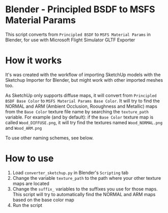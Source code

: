 # Blender - Principled BSDF to MSFS Material Params 

This script converts from `Principled BSDF` to `MSFS Material Params` in Blender, for use with Microsoft Flight Simulator GLTF Exporter

# How it works

It's was created with the workflow of importing SketchUp models with the Sketchup Importer for Blender, but might work with other imported meshes too.

As SketchUp only supports diffuse maps, it will convert from `Principled BSDF Base Color` to `MSFS Material Params Base Color`. It will try to find the NORMAL and ARM (Ambient Occlusion, Rooughness and Metallic) maps from the `Base Color` texture file name by searching the `texture_path` variable. For example (and by default): if the `Base Color` texture map is called `Wood_DIFFUSE.png`, it will try find the textures named `Wood_NORMAL.png` and `Wood_ARM.png`

To use other naming schemes, see below.

# How to use
1) Load `converter_sketchup.py` in Blender's `Scripting` tab
2) Change the variable `texture_path` to the path where your other texture maps are located
3) Change the `suffix_` variables to the suffixes you use for those maps. This script will try to automatically find the NORMAL and ARM maps based on the base color map
4) Run the script
